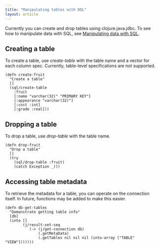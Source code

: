 ```yaml
---
title: "Manipulating tables with DDL"
layout: article
---
```


Currently you can create and drop tables using clojure.java.jdbc. To see how to manipulate data with SQL, see [Manipulating data with SQL](using_sql.html).

## Creating a table
To create a table, use *create-table* with the table name and a vector for each column spec. Currently, table-level specifications are not supported.

    (defn create-fruit
      "Create a table"
      []
      (sql/create-table
        :fruit
        [:name "varchar(32)" "PRIMARY KEY"]
        [:appearance "varchar(32)"]
        [:cost :int]
        [:grade :real]))

## Dropping a table
To drop a table, use *drop-table* with the table name.

    (defn drop-fruit
      "Drop a table"
      []
      (try
        (sql/drop-table :fruit)
        (catch Exception _)))

## Accessing table metadata
To retrieve the metadata for a table, you can operate on the connection itself. In future, functions may be added to make this easier.

    (defn db-get-tables
      "Demonstrate getting table info"
      [db]
      (into []
            (j/result-set-seq
               (-> (j/get-connection db)
                   (.getMetaData)
                   (.getTables nil nil nil (into-array ["TABLE" "VIEW"]))))))
